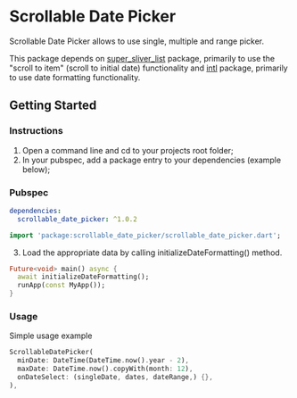 # Scrollable Date Picker

Scrollable Date Picker allows to use single, multiple and range picker.

This package depends on [super_sliver_list](https://pub.dev/packages/super_sliver_list) package, primarily to use the "scroll to item" (scroll to initial date) functionality and [intl](https://pub.dev/packages/intl) package, primarily to use date formatting functionality.

## Getting Started

### Instructions

1. Open a command line and cd to your projects root folder;
2. In your pubspec, add a package entry to your dependencies (example below);

### Pubspec

```yaml
dependencies:
  scrollable_date_picker: ^1.0.2
```

```dart
import 'package:scrollable_date_picker/scrollable_date_picker.dart';
```

3. Load the appropriate data by calling initializeDateFormatting() method.

```dart
Future<void> main() async {
  await initializeDateFormatting();
  runApp(const MyApp());
}
```

### Usage

Simple usage example

```dart
ScrollableDatePicker(
  minDate: DateTime(DateTime.now().year - 2),
  maxDate: DateTime.now().copyWith(month: 12),
  onDateSelect: (singleDate, dates, dateRange,) {},
),
```


